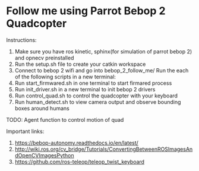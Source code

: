 # Follow me using Parrot Bebop 2 Quadcopter

Instructions:
1) Make sure you have ros kinetic, sphinx(for simulation of parrot bebop 2) and opnecv preinstalled
2) Run the setup.sh file to create your catkin workspace
3) Connect to bebop 2 wifi and go into bebop_2_follow_me/
Run the each of the following scripts in a  new terminal: 
4) Run start_firmwared.sh in one terminal to start firmared process
5) Run init_driver.sh in a new terminal to init bebop 2 drivers
6) Run control_quad.sh to control the quadcopter with your keyboard
7) Run human_detect.sh to view camera output and observe bounding boxes around humans

TODO:
Agent function to control motion of quad

Important links:
1) https://bebop-autonomy.readthedocs.io/en/latest/
2) http://wiki.ros.org/cv_bridge/Tutorials/ConvertingBetweenROSImagesAndOpenCVImagesPython
3) https://github.com/ros-teleop/teleop_twist_keyboard
